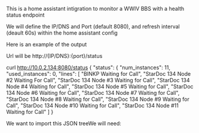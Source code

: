 This is a home assistant intigration to monitor a WWIV BBS with a health status endpoint


We will define the IP/DNS and Port (default 8080), and refresh interval (deault 60s) within the home assistant config


Here is an example of the output

Url will be http://{IP/DNS}:{port}/status



curl http://10.0.2.134:8080/status
{
    "status": {
        "num_instances": 11,
        "used_instances": 0,
        "lines": [
            "BINKP Waiting for Call",
            "StarDoc 134 Node #2 Waiting For Call",
            "StarDoc 134 Node #3 Waiting for Call",
            "StarDoc 134 Node #4 Waiting for Call",
            "StarDoc 134 Node #5 Waiting for Call",
            "StarDoc 134 Node #6 Waiting for Call",
            "StarDoc 134 Node #7 Waiting for Call",
            "StarDoc 134 Node #8 Waiting for Call",
            "StarDoc 134 Node #9 Waiting for Call",
            "StarDoc 134 Node #10 Waiting for Call",
            "StarDoc 134 Node #11 Waiting for Call"
        ]
    }


We want to import this JSON treeWe will need:

